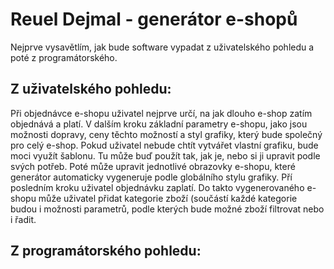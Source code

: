 # Reuel Dejmal - generátor e-shopů
Nejprve vysavětlím, jak bude software vypadat z uživatelského pohledu a poté z programátorského.

## Z uživatelského pohledu:
Při objednávce e-shopu uživatel nejprve určí, na jak dlouho e-shop zatím objednává a platí. V dalším kroku základní parametry e-shopu, jako jsou možnosti dopravy, ceny těchto možností a styl grafiky, který bude společný pro celý e-shop. Pokud uživatel nebude chtít vytvářet vlastní grafiku, bude moci využít šablonu. Tu může buď použít tak, jak je, nebo si ji upravit podle svých potřeb. Poté může upravit jednotlivé obrazovky e-shopu, které generátor automaticky vygeneruje podle globálního stylu grafiky. Pří posledním kroku uživatel objednávku zaplatí.
Do takto vygenerovaného e-shopu může uživatel přidat kategorie zboží (součástí každé kategorie budou i možnosti parametrů, podle kterých bude možné zboží filtrovat nebo i řadit.

## Z programátorského pohledu:

